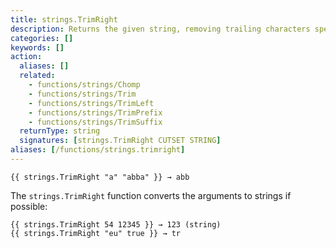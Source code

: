 ```yaml
---
title: strings.TrimRight
description: Returns the given string, removing trailing characters specified in the cutset.
categories: []
keywords: []
action:
  aliases: []
  related:
    - functions/strings/Chomp
    - functions/strings/Trim
    - functions/strings/TrimLeft
    - functions/strings/TrimPrefix
    - functions/strings/TrimSuffix
  returnType: string
  signatures: [strings.TrimRight CUTSET STRING]
aliases: [/functions/strings.trimright]
---
```


```go-html-template
{{ strings.TrimRight "a" "abba" }} → abb
```

The `strings.TrimRight` function converts the arguments to strings if possible:

```go-html-template
{{ strings.TrimRight 54 12345 }} → 123 (string)
{{ strings.TrimRight "eu" true }} → tr
```
